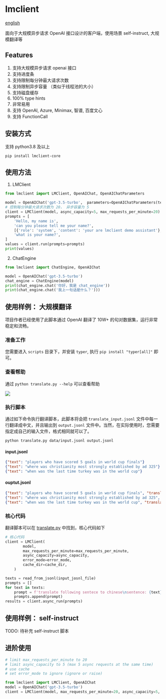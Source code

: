 # lmclient

[english](./README-en.md)

面向于大规模异步请求 OpenAI 接口设计的客户端，使用场景 self-instruct, 大规模翻译等

## Features

1. 支持大规模异步请求 openai 接口
2. 支持进度条
3. 支持限制每分钟最大请求次数
4. 支持限制异步容量 （类似于线程池的大小）
5. 支持磁盘缓存
6. 100% type hints
7. 非常易用
8. 支持 OpenAI, Azure, Minimax, 智谱, 百度文心
9. 支持 FunctionCall

## 安装方式
支持 python3.8 及以上
```shell
pip install lmclient-core
```

## 使用方法

1. LMClient
```python
from lmclient import LMClient, OpenAIChat, OpenAIChatParameters

model = OpenAIChat('gpt-3.5-turbo',  parameters=OpenAIChatParameters(temperature=0))
# 控制每分钟最大请求次数为 20， 异步容量为 5
client = LMClient(model, async_capacity=5, max_requests_per_minute=20)
prompts = [
    'Hello, my name is',
    'can you please tell me your name?',
    [{'role': 'system', 'content': 'your are lmclient demo assistant'}, {'role': 'user', 'content': 'hello, who are you?'}],
    'what is your name?',
]
values = client.run(prompts=prompts)
print(values)
```
2. ChatEngine
```python
from lmclient import ChatEngine, OpenAIChat

model = OpenAIChat('gpt-3.5-turbo')
chat_engine = ChatEngine(model)
print(chat_engine.chat('你好，我是 chat_engine'))
print(chat_engine.chat('我上一句话是什么？')))
```

## 使用样例： 大规模翻译

项目作者已经使用了此脚本通过 OpenAI 翻译了 10W+ 的句对数据集，运行非常稳定和流畅。

### 准备工作
您需要进入 `scripts` 目录下，并安装 `typer`, 执行 `pip install "typer[all]"` 即可。

### 查看帮助
通过 `python translate.py --help` 可以查看帮助

![](https://yuxin-wang.oss-cn-beijing.aliyuncs.com/uPic/AxbBw5.png)

### 执行脚本

通过如下命令执行翻译脚本，此脚本将会把 `translate_input.jsonl` 文件中每一行翻译成中文，并且输出到 `output.jsonl` 文件中。当然，在实际使用时，您需要指定成自己的输入文件，格式相同就可以了。

```shell
python translate.py data/input.jsonl output.jsonl
```

#### input.jsonl
```json
{"text": "players who have scored 5 goals in world cup finals"}
{"text": "where was christianity most strongly established by ad 325"}
{"text": "when was the last time turkey was in the world cup"}
```

#### ouptut.jsonl
```json
{"text": "players who have scored 5 goals in world cup finals", "translation": "在世界杯决赛中打进5个进球的球员"}
{"text": "where was christianity most strongly established by ad 325", "translation": "在325年前，基督教在哪个地方最为稳固？"}
{"text": "when was the last time turkey was in the world cup", "translation": "土耳其上一次参加世界杯是什么时间？"}
```

### 核心代码

翻译脚本可以在 [translate.py](./scripts/translate.py) 中找到，核心代码如下

```python
# 核心代码
client = LMClient(
        model,
        max_requests_per_minute=max_requests_per_minute,
        async_capacity=async_capacity,
        error_mode=error_mode,
        cache_dir=cache_dir,
    )

texts = read_from_jsonl(input_josnl_file)
prompts = []
for text in texts:
    prompt = f'translate following sentece to chinese\nsentence: {text}\ntranslation: '
    prompts.append(prompt)
results = client.async_run(prompts)
```

## 使用样例： self-instruct

TODO: 待补充 self-instruct 脚本

## 进阶使用

```python
# limit max_requests_per_minute to 20
# limit async_capacity to 5 (max 5 async requests at the same time)
# use cache
# set error_mode to ignore (ignore or raise)

from lmclient import LMClient, OpenAIChat
model = OpenAIChat('gpt-3.5-turbo')
client = LMClient(model, max_requests_per_minute=20, async_capacity=5, cache_dir='openai_cache', error_mode='ignore', timeout=20)
```
